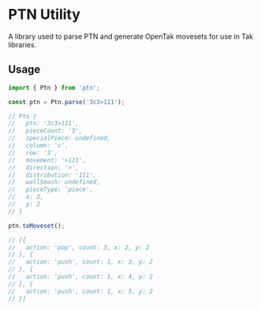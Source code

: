 # PTN Utility

A library used to parse PTN and generate OpenTak movesets for use in Tak
libraries.

## Usage

```javascript
import { Ptn } from 'ptn';

const ptn = Ptn.parse('3c3>111');

// Ptn {
//   ptn: '3c3>111',
//   pieceCount: '3',
//   specialPiece: undefined,
//   column: 'c',
//   row: '3',
//   movement: '>111',
//   direction: '>',
//   distribution: '111',
//   wallSmash: undefined,
//   pieceType: 'piece',
//   x: 2,
//   y: 2
// }

ptn.toMoveset();

// [{
//   action: 'pop', count: 3, x: 2, y: 2
// }, {
//   action: 'push', count: 1, x: 3, y: 2
// }, {
//   action: 'push', count: 1, x: 4, y: 2
// }, {
//   action: 'push', count: 1, x: 5, y: 2
// }]
```
